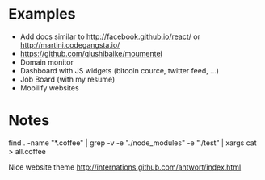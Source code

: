 # Examples

- Add docs similar to http://facebook.github.io/react/ or http://martini.codegangsta.io/
- https://github.com/qiushibaike/moumentei
- Domain monitor
- Dashboard with JS widgets (bitcoin cource, twitter feed, ...)
- Job Board (with my resume)
- Mobilify websites

# Notes

find . -name "*.coffee" | grep -v -e "./node_modules" -e "./test" | xargs cat > all.coffee

Nice website theme http://internations.github.com/antwort/index.html